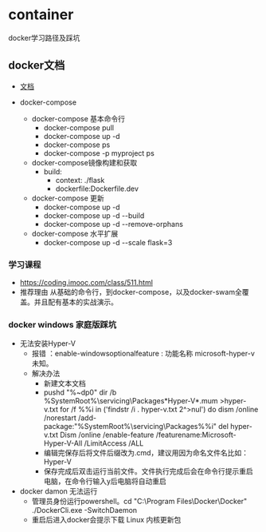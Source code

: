 # container
docker学习路径及踩坑 

## docker文档
+ [文档](https://dockertips.readthedocs.io/en/latest/)

+ docker-compose
    + docker-compose 基本命令行
        + docker-compose pull
        + docker-compose up -d
        + docker-compose ps 
        + docker-compose -p myproject ps 
    + docker-compose镜像构建和获取
        + build: 
            + context: ./flask
            + dockerfile:Dockerfile.dev
    + docker-compose 更新
        + docker-compose up -d
        + docker-compose up -d --build 
        + docker-compose up -d --remove-orphans
    + docker-compose 水平扩展
        + docker-compose up -d --scale flask=3

### 学习课程 
+ https://coding.imooc.com/class/511.html
+ 推荐理由 从基础的命令行，到docker-compose，以及docker-swam全覆盖。并且配有基本的实战演示。

### docker windows 家庭版踩坑
+ 无法安装Hyper-V
    + 报错 ：enable-windowsoptionalfeature : 功能名称 microsoft-hyper-v 未知。
    + 解决办法
        + 新建文本文档
        + pushd "%~dp0"
          dir /b %SystemRoot%\servicing\Packages\*Hyper-V*.mum >hyper-v.txt
          for /f %%i in ('findstr /i . hyper-v.txt 2^>nul') do dism /online /norestart /add-package:"%SystemRoot%\servicing\Packages\%%i"
          del hyper-v.txt
          Dism /online /enable-feature /featurename:Microsoft-Hyper-V-All /LimitAccess /ALL
        + 编辑完保存后将文件后缀改为.cmd，建议用因为命名文件名比如：Hyper-V
        + 保存完成后双击运行当前文件。文件执行完成后会在命令行提示重启电脑，在命令行输入y后电脑将自动重启
+ docker damon 无法运行
    + 管理员身份运行powershell。cd "C:\Program Files\Docker\Docker"  ./DockerCli.exe -SwitchDaemon
    + 重启后进入docker会提示下载 Linux 内核更新包
    
